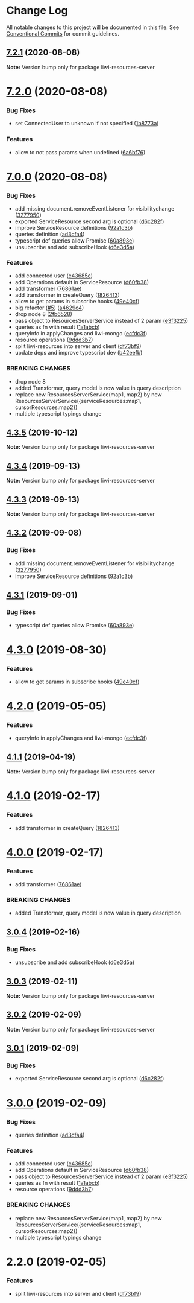 # Change Log

All notable changes to this project will be documented in this file.
See [Conventional Commits](https://conventionalcommits.org) for commit guidelines.

## [7.2.1](https://github.com/liwijs/liwi/compare/v7.2.0...v7.2.1) (2020-08-08)

**Note:** Version bump only for package liwi-resources-server





# [7.2.0](https://github.com/liwijs/liwi/compare/v7.1.0...v7.2.0) (2020-08-08)


### Bug Fixes

* set ConnectedUser to unknown if not specified ([1b8773a](https://github.com/liwijs/liwi/commit/1b8773a))


### Features

* allow to not pass params when undefined ([6a6bf76](https://github.com/liwijs/liwi/commit/6a6bf76))





# [7.0.0](https://github.com/liwijs/liwi/compare/v0.18.8...v7.0.0) (2020-08-08)


### Bug Fixes

* add missing document.removeEventListener for visibilitychange ([3277950](https://github.com/liwijs/liwi/commit/3277950))
* exported ServiceResource second arg is optional ([d6c282f](https://github.com/liwijs/liwi/commit/d6c282f))
* improve ServiceResource definitions ([92a1c3b](https://github.com/liwijs/liwi/commit/92a1c3b))
* queries definition ([ad3cfa4](https://github.com/liwijs/liwi/commit/ad3cfa4))
* typescript def queries allow Promise ([60a893e](https://github.com/liwijs/liwi/commit/60a893e))
* unsubscribe and add subscribeHook ([d6e3d5a](https://github.com/liwijs/liwi/commit/d6e3d5a))


### Features

* add connected user ([c43685c](https://github.com/liwijs/liwi/commit/c43685c))
* add Operations default in ServiceResource ([d60fb38](https://github.com/liwijs/liwi/commit/d60fb38))
* add transformer ([76861ae](https://github.com/liwijs/liwi/commit/76861ae))
* add transformer in createQuery ([1826413](https://github.com/liwijs/liwi/commit/1826413))
* allow to get params in subscribe hooks ([49e40cf](https://github.com/liwijs/liwi/commit/49e40cf))
* big refactor ([#5](https://github.com/liwijs/liwi/issues/5)) ([a4629c4](https://github.com/liwijs/liwi/commit/a4629c4))
* drop node 8 ([2fb6528](https://github.com/liwijs/liwi/commit/2fb6528))
* pass object to ResourcesServerService instead of 2 param ([e3f3225](https://github.com/liwijs/liwi/commit/e3f3225))
* queries as fn with result ([1a1abcb](https://github.com/liwijs/liwi/commit/1a1abcb))
* queryInfo in applyChanges and liwi-mongo ([ecfdc3f](https://github.com/liwijs/liwi/commit/ecfdc3f))
* resource operations ([9ddd3b7](https://github.com/liwijs/liwi/commit/9ddd3b7))
* split liwi-resources into server and client ([df73bf9](https://github.com/liwijs/liwi/commit/df73bf9))
* update deps and improve typescript dev ([b42eefb](https://github.com/liwijs/liwi/commit/b42eefb))


### BREAKING CHANGES

* drop node 8
* added Transformer, query model is now value in query description
* replace new ResourcesServerService(map1, map2) by new ResourcesServerService({serviceResources:map1, cursorResources:map2})
* multiple typescript typings change





## [4.3.5](https://github.com/liwijs/liwi/compare/liwi-resources-server@4.3.4...liwi-resources-server@4.3.5) (2019-10-12)

**Note:** Version bump only for package liwi-resources-server





## [4.3.4](https://github.com/liwijs/liwi/compare/liwi-resources-server@4.3.3...liwi-resources-server@4.3.4) (2019-09-13)

**Note:** Version bump only for package liwi-resources-server





## [4.3.3](https://github.com/liwijs/liwi/compare/liwi-resources-server@4.3.2...liwi-resources-server@4.3.3) (2019-09-13)

**Note:** Version bump only for package liwi-resources-server





## [4.3.2](https://github.com/liwijs/liwi/compare/liwi-resources-server@4.3.1...liwi-resources-server@4.3.2) (2019-09-08)


### Bug Fixes

* add missing document.removeEventListener for visibilitychange ([3277950](https://github.com/liwijs/liwi/commit/3277950))
* improve ServiceResource definitions ([92a1c3b](https://github.com/liwijs/liwi/commit/92a1c3b))





## [4.3.1](https://github.com/liwijs/liwi/compare/liwi-resources-server@4.3.0...liwi-resources-server@4.3.1) (2019-09-01)


### Bug Fixes

* typescript def queries allow Promise ([60a893e](https://github.com/liwijs/liwi/commit/60a893e))





# [4.3.0](https://github.com/liwijs/liwi/compare/liwi-resources-server@4.2.0...liwi-resources-server@4.3.0) (2019-08-30)


### Features

* allow to get params in subscribe hooks ([49e40cf](https://github.com/liwijs/liwi/commit/49e40cf))





# [4.2.0](https://github.com/liwijs/liwi/compare/liwi-resources-server@4.1.1...liwi-resources-server@4.2.0) (2019-05-05)


### Features

* queryInfo in applyChanges and liwi-mongo ([ecfdc3f](https://github.com/liwijs/liwi/commit/ecfdc3f))





## [4.1.1](https://github.com/liwijs/liwi/compare/liwi-resources-server@4.1.0...liwi-resources-server@4.1.1) (2019-04-19)

**Note:** Version bump only for package liwi-resources-server





# [4.1.0](https://github.com/liwijs/liwi/compare/liwi-resources-server@4.0.0...liwi-resources-server@4.1.0) (2019-02-17)


### Features

* add transformer in createQuery ([1826413](https://github.com/liwijs/liwi/commit/1826413))





# [4.0.0](https://github.com/liwijs/liwi/compare/liwi-resources-server@3.0.4...liwi-resources-server@4.0.0) (2019-02-17)


### Features

* add transformer ([76861ae](https://github.com/liwijs/liwi/commit/76861ae))


### BREAKING CHANGES

* added Transformer, query model is now value in query description





## [3.0.4](https://github.com/liwijs/liwi/compare/liwi-resources-server@3.0.3...liwi-resources-server@3.0.4) (2019-02-16)


### Bug Fixes

* unsubscribe and add subscribeHook ([d6e3d5a](https://github.com/liwijs/liwi/commit/d6e3d5a))





## [3.0.3](https://github.com/liwijs/liwi/compare/liwi-resources-server@3.0.2...liwi-resources-server@3.0.3) (2019-02-11)

**Note:** Version bump only for package liwi-resources-server





## [3.0.2](https://github.com/liwijs/liwi/compare/liwi-resources-server@3.0.1...liwi-resources-server@3.0.2) (2019-02-09)

**Note:** Version bump only for package liwi-resources-server





## [3.0.1](https://github.com/liwijs/liwi/compare/liwi-resources-server@3.0.0...liwi-resources-server@3.0.1) (2019-02-09)


### Bug Fixes

* exported ServiceResource second arg is optional ([d6c282f](https://github.com/liwijs/liwi/commit/d6c282f))





# [3.0.0](https://github.com/liwijs/liwi/compare/liwi-resources-server@2.2.0...liwi-resources-server@3.0.0) (2019-02-09)


### Bug Fixes

* queries definition ([ad3cfa4](https://github.com/liwijs/liwi/commit/ad3cfa4))


### Features

* add connected user ([c43685c](https://github.com/liwijs/liwi/commit/c43685c))
* add Operations default in ServiceResource ([d60fb38](https://github.com/liwijs/liwi/commit/d60fb38))
* pass object to ResourcesServerService instead of 2 param ([e3f3225](https://github.com/liwijs/liwi/commit/e3f3225))
* queries as fn with result ([1a1abcb](https://github.com/liwijs/liwi/commit/1a1abcb))
* resource operations ([9ddd3b7](https://github.com/liwijs/liwi/commit/9ddd3b7))


### BREAKING CHANGES

* replace new ResourcesServerService(map1, map2) by new ResourcesServerService({serviceResources:map1, cursorResources:map2})
* multiple typescript typings change





# 2.2.0 (2019-02-05)


### Features

* split liwi-resources into server and client ([df73bf9](https://github.com/liwijs/liwi/commit/df73bf9))

